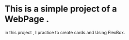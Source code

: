 # This is a simple project of a WebPage . <br>
in this project , I practice to create cards and Using FlexBox.

